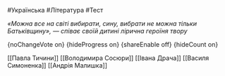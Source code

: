 #Українська #Література #Тест

*«Можна все на світі вибирати, сину, вибрати не можна тільки Батьківщину», — співає своїй дитині лірична героїня твору*

{noChangeVote on}
{hideProgress on}
{shareEnable off}
{hideCount on}

[[Павла Тичини]]
[[Володимира Сосюри]]
[[Івана Драча]]
[[Василя Симоненка]]
[[Андрія Малишка]]
